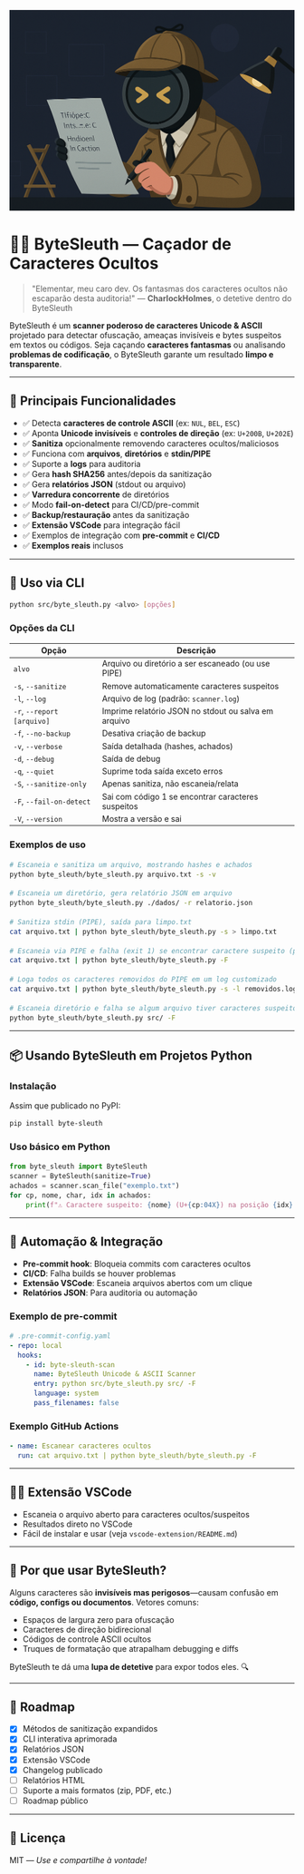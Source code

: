 ![ByteSleuth_Banner](/docs/assets/top_banner_a.png)

# 🕵️‍♂️ **ByteSleuth** — Caçador de Caracteres Ocultos

> "Elementar, meu caro dev. Os fantasmas dos caracteres ocultos não escaparão desta auditoria!"
> — **CharlockHolmes**, o detetive dentro do ByteSleuth

ByteSleuth é um **scanner poderoso de caracteres Unicode & ASCII** projetado para detectar ofuscação, ameaças invisíveis e bytes suspeitos em textos ou códigos. Seja caçando **caracteres fantasmas** ou analisando **problemas de codificação**, o ByteSleuth garante um resultado **limpo e transparente**.

---

## 🚀 **Principais Funcionalidades**
- ✅ Detecta **caracteres de controle ASCII** (ex: `NUL`, `BEL`, `ESC`)
- ✅ Aponta **Unicode invisíveis** e **controles de direção** (ex: `U+200B`, `U+202E`)
- ✅ **Sanitiza** opcionalmente removendo caracteres ocultos/maliciosos
- ✅ Funciona com **arquivos**, **diretórios** e **stdin/PIPE**
- ✅ Suporte a **logs** para auditoria
- ✅ Gera **hash SHA256** antes/depois da sanitização
- ✅ Gera **relatórios JSON** (stdout ou arquivo)
- ✅ **Varredura concorrente** de diretórios
- ✅ Modo **fail-on-detect** para CI/CD/pre-commit
- ✅ **Backup/restauração** antes da sanitização
- ✅ **Extensão VSCode** para integração fácil
- ✅ Exemplos de integração com **pre-commit** e **CI/CD**
- ✅ **Exemplos reais** inclusos

---

## 🔧 **Uso via CLI**

```bash
python src/byte_sleuth.py <alvo> [opções]
```

### **Opções da CLI**
| Opção | Descrição |
|-------|-----------|
| `alvo` | Arquivo ou diretório a ser escaneado (ou use PIPE) |
| `-s`, `--sanitize` | Remove automaticamente caracteres suspeitos |
| `-l`, `--log` | Arquivo de log (padrão: `scanner.log`) |
| `-r`, `--report [arquivo]` | Imprime relatório JSON no stdout ou salva em arquivo |
| `-f`, `--no-backup` | Desativa criação de backup |
| `-v`, `--verbose` | Saída detalhada (hashes, achados) |
| `-d`, `--debug` | Saída de debug |
| `-q`, `--quiet` | Suprime toda saída exceto erros |
| `-S`, `--sanitize-only` | Apenas sanitiza, não escaneia/relata |
| `-F`, `--fail-on-detect` | Sai com código 1 se encontrar caracteres suspeitos |
| `-V`, `--version` | Mostra a versão e sai |

### **Exemplos de uso**
```bash
# Escaneia e sanitiza um arquivo, mostrando hashes e achados
python byte_sleuth/byte_sleuth.py arquivo.txt -s -v

# Escaneia um diretório, gera relatório JSON em arquivo
python byte_sleuth/byte_sleuth.py ./dados/ -r relatorio.json

# Sanitiza stdin (PIPE), saída para limpo.txt
cat arquivo.txt | python byte_sleuth/byte_sleuth.py -s > limpo.txt

# Escaneia via PIPE e falha (exit 1) se encontrar caractere suspeito (para CI/pre-commit)
cat arquivo.txt | python byte_sleuth/byte_sleuth.py -F

# Loga todos os caracteres removidos do PIPE em um log customizado
cat arquivo.txt | python byte_sleuth/byte_sleuth.py -s -l removidos.log > limpo.txt

# Escaneia diretório e falha se algum arquivo tiver caracteres suspeitos (CI/pre-commit)
python byte_sleuth/byte_sleuth.py src/ -F
```

---

## 📦 **Usando ByteSleuth em Projetos Python**

### **Instalação**
Assim que publicado no PyPI:
```bash
pip install byte-sleuth
```

### **Uso básico em Python**
```python
from byte_sleuth import ByteSleuth
scanner = ByteSleuth(sanitize=True)
achados = scanner.scan_file("exemplo.txt")
for cp, nome, char, idx in achados:
    print(f"⚠️ Caractere suspeito: {nome} (U+{cp:04X}) na posição {idx} → {repr(char)}")
```

---

## 🔁 **Automação & Integração**
- **Pre-commit hook**: Bloqueia commits com caracteres ocultos
- **CI/CD**: Falha builds se houver problemas
- **Extensão VSCode**: Escaneia arquivos abertos com um clique
- **Relatórios JSON**: Para auditoria ou automação

### **Exemplo de pre-commit**
```yaml
# .pre-commit-config.yaml
- repo: local
  hooks:
    - id: byte-sleuth-scan
      name: ByteSleuth Unicode & ASCII Scanner
      entry: python src/byte_sleuth.py src/ -F
      language: system
      pass_filenames: false
```

### **Exemplo GitHub Actions**
```yaml
- name: Escanear caracteres ocultos
  run: cat arquivo.txt | python byte_sleuth/byte_sleuth.py -F
```

---

## 🧑‍💻 **Extensão VSCode**
- Escaneia o arquivo aberto para caracteres ocultos/suspeitos
- Resultados direto no VSCode
- Fácil de instalar e usar (veja `vscode-extension/README.md`)

---

## 🧠 **Por que usar ByteSleuth?**
Alguns caracteres são **invisíveis mas perigosos**—causam confusão em **código, configs ou documentos**. Vetores comuns:
- Espaços de largura zero para ofuscação
- Caracteres de direção bidirecional
- Códigos de controle ASCII ocultos
- Truques de formatação que atrapalham debugging e diffs

ByteSleuth te dá uma **lupa de detetive** para expor todos eles. 🔍

---

## 🚀 **Roadmap**
- [x] Métodos de sanitização expandidos
- [x] CLI interativa aprimorada
- [x] Relatórios JSON
- [x] Extensão VSCode
- [x] Changelog publicado
- [ ] Relatórios HTML
- [ ] Suporte a mais formatos (zip, PDF, etc.)
- [ ] Roadmap público

---

## 📄 **Licença**
MIT — *Use e compartilhe à vontade!*
